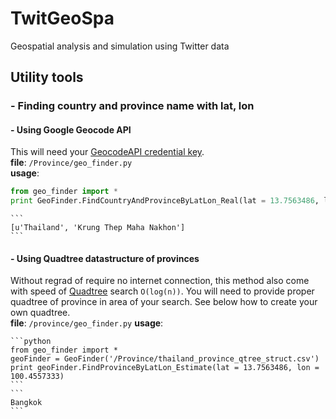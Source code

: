 # TwitGeoSpa
Geospatial analysis and simulation using Twitter data


## Utility tools
### - Finding country and province name with lat, lon  
#### - Using Google Geocode API  
  This will need your [GeocodeAPI credential key](https://developers.google.com/maps/documentation/geocoding/get-api-key).  
**file**: `/Province/geo_finder.py`  
**usage**:
    
```python
from geo_finder import *
print GeoFinder.FindCountryAndProvinceByLatLon_Real(lat = 13.7563486, lon = 100.4557333)
```
    
    ```
    [u'Thailand', 'Krung Thep Maha Nakhon']
    ```

#### - Using Quadtree datastructure of provinces  
  Without regrad of require no internet connection, this method also come with speed of [Quadtree](https://en.wikipedia.org/wiki/Quadtree) search `O(log(n))`. You will need to provide proper quadtree of province in area of your search. See below how to create your own quadtree.  
**file**: `/province/geo_finder.py`
**usage**:  

    ```python
    from geo_finder import *
    geoFinder = GeoFinder('/Province/thailand_province_qtree_struct.csv')
    print geoFinder.FindProvinceByLatLon_Estimate(lat = 13.7563486, lon = 100.4557333)
    ```
    ```
    Bangkok
    ```
    
